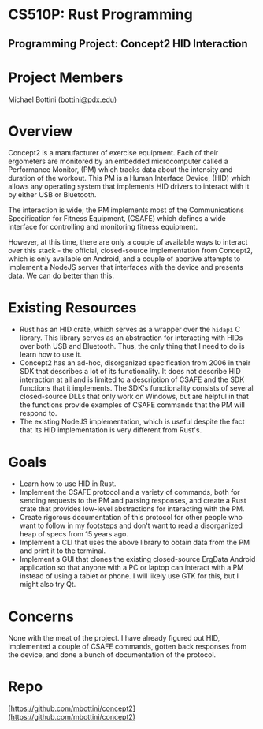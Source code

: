 # CS510P: Rust Programming

## Programming Project: Concept2 HID Interaction

# Project Members

Michael Bottini ([bottini@pdx.edu](mailto:bottini@pdx.edu))

# Overview

Concept2 is a manufacturer of exercise equipment. Each of their ergometers
are monitored by an embedded microcomputer called a Performance Monitor, (PM)
which tracks data about the intensity and duration of the workout. This PM
is a Human Interface Device, (HID) which allows any operating system that
implements HID drivers to interact with it by either USB or Bluetooth.

The interaction is wide; the PM implements most of the Communications
Specification for Fitness Equipment, (CSAFE) which defines a wide interface
for controlling and monitoring fitness equipment.

However, at this time, there are only a couple of available ways to interact
over this stack - the official, closed-source implementation from Concept2, which
is only available on Android, and a couple of abortive attempts to implement
a NodeJS server that interfaces with the device and presents data. We can do better
than this.

# Existing Resources

* Rust has an HID crate, which serves as a wrapper over the `hidapi` C library.
This library serves as an abstraction for interacting with HIDs over both USB
and Bluetooth. Thus, the only thing that I need to do is learn how to use it.
* Concept2 has an ad-hoc, disorganized specification from 2006 in their SDK
that describes a lot of its functionality. It does not describe HID
interaction at all and is limited to a description of CSAFE and the SDK
functions that it implements. The SDK's functionality consists of several
closed-source DLLs that only work on Windows, but are helpful in that the
functions provide examples of CSAFE commands that the PM will respond to.
* The existing NodeJS implementation, which is useful despite the fact that its
HID implementation is very different from Rust's.

# Goals

* Learn how to use HID in Rust.
* Implement the CSAFE protocol and a variety of commands, both for sending requests
to the PM and parsing responses, and create a Rust crate that provides low-level
abstractions for interacting with the PM.
* Create rigorous documentation of this protocol for other people who want to follow
in my footsteps and don't want to read a disorganized heap of specs from 15 years ago.
* Implement a CLI that uses the above library to obtain data from the PM and print
it to the terminal.
* Implement a GUI that clones the existing closed-source ErgData Android
application so that anyone with a PC or laptop can interact with a PM instead
of using a tablet or phone. I will likely use GTK for this, but I might also
try Qt.

# Concerns

None with the meat of the project. I have already figured out HID,
implemented a couple of CSAFE commands, gotten back responses from the
device, and done a bunch of documentation of the protocol.

# Repo

[https://github.com/mbottini/concept2](https://github.com/mbottini/concept2)